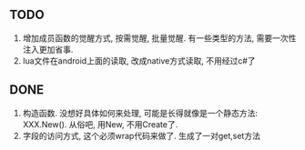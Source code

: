 ## TODO

1. 增加成员函数的觉醒方式, 按需觉醒, 批量觉醒. 有一些类型的方法, 需要一次性注入更加省事.
1. lua文件在android上面的读取, 改成native方式读取, 不用经过c#了


## DONE

1. 构造函数. 没想好具体如何来处理, 可能是长得就像是一个静态方法: XXX.New(). 从俗吧, 用New, 不用Create了.
1. 字段的访问方式, 这个必须wrap代码来做了. 生成了一对get,set方法

